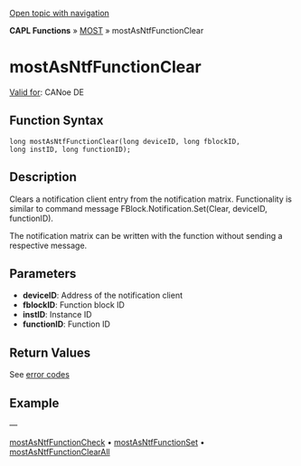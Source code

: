 [Open topic with navigation](../../../../../CANoeDEFamily.htm#Topics/CAPLFunctions/MOST/Functions/CAPLfunctionMOSTAsNTFFunctionClear.md)

**CAPL Functions** » [MOST](../CAPLfunctionsMOSTOverview.md) » mostAsNtfFunctionClear

# mostAsNtfFunctionClear

[Valid for](../../../Shared/FeatureAvailability.md): CANoe DE

## Function Syntax

```
long mostAsNtfFunctionClear(long deviceID, long fblockID, 
long instID, long functionID);
```

## Description

Clears a notification client entry from the notification matrix. Functionality is similar to command message FBlock.Notification.Set(Clear, deviceID, functionID).

The notification matrix can be written with the function without sending a respective message.

## Parameters

- **deviceID**: Address of the notification client
- **fblockID**: Function block ID
- **instID**: Instance ID
- **functionID**: Function ID

## Return Values

See [error codes](../CAPLfunctionsMOSTErrorCodes.md)

## Example

—

[mostAsNtfFunctionCheck](CAPLfunctionMOSTAsNTFFunctionCheck.md) • [mostAsNtfFunctionSet](CAPLfunctionMOSTAsNTFFunctionSet.md) • [mostAsNtfFunctionClearAll](CAPLfunctionMOSTAsNTFFunctionClearAll.md)
